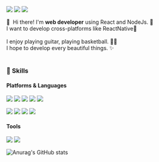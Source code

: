 <a href="https://blog.naver.com/wlsgustj123" target="_blank"><img src="https://img.shields.io/badge/blog-3DDC84?style=flat-square&logo=Naver&logoColor=white"/></a>
<a href="https://www.instagram.com/jinhyeonseo0831" target="_blank"><img src="https://img.shields.io/badge/Instagram-E4405F?style=flat-square&logo=Instagram&logoColor=white"/></a>
<a href="mailto:jjiaang87@gmail.com" target="_blank"><img src="https://img.shields.io/badge/Gmail-EA4335?style=flat-square&logo=Gmail&logoColor=white"/></a>

<p>
  👋&nbsp; Hi there! I'm <b>web developer</b> using React and NodeJs. 🚀<br/>
  I want to develop cross-platforms like ReactNative💖<br/><br/>
  I enjoy playing guitar, playing basketball. 🎸🏀<br/>
  I hope to develop every beautiful things. ✨ <br/><br/>
</p>

### 💪 Skills
#### Platforms & Languages
<p> 
  <img src="https://img.shields.io/badge/Next.js-000000?style=flat-square&logo=Next.js&logoColor=white"/>
  <img src="https://img.shields.io/badge/Node.js-339933?style=flat-square&logo=Node.js&logoColor=white"/>
  <img src="https://img.shields.io/badge/Express.js-000000?style=flat-square&logo=Flutter&logoColor=white"/>
  <img src="https://img.shields.io/badge/React-61DAFB?style=flat-square&logo=React&logoColor=white"/>
  <img src="https://img.shields.io/badge/Redux-764ABC?style=flat-square&logo=Redux&logoColor=white"/>
</p>
<p>
  <img src="https://img.shields.io/badge/MySQL-4479A1?style=flat-square&logo=MySQL&logoColor=white"/>
  <img src="https://img.shields.io/badge/Python-3776AB?style=flat-square&logo=Python&logoColor=white"/>
  <img src="https://img.shields.io/badge/Javascript-F7DF1E?style=flat-square&logo=JavaScript&logoColor=white"/>
  <img src="https://img.shields.io/badge/TypeScript-3178C6?style=flat-square&logo=TypeScript&logoColor=white"/>
</p>

#### Tools
<p>
  <img src="https://img.shields.io/badge/Git-F05032?style=flat-square&logo=Git&logoColor=white"/>
  <img src="https://img.shields.io/badge/Ubuntu-E95420?style=flat-square&logo=Ubuntu&logoColor=white"/>
</p>

![Anurag's GitHub stats](https://github-readme-stats.vercel.app/api?username=todayscoding&show_icons=true&theme=radical)
